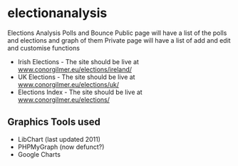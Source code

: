 # electionanalysis
Elections Analysis Polls and Bounce
Public page will have a list of the polls and elections and graph of them
Private page will have a list of add and edit and customise functions

+ Irish Elections - The site should be live at www.conorgilmer.eu/elections/ireland/
+ UK Elections - The site should be live at www.conorgilmer.eu/elections/uk/
+ Elections Index - The site should be live at www.conorgilmer.eu/elections/


## Graphics Tools used
+ LibChart (last updated 2011)
+ PHPMyGraph (now defunct?)
+ Google Charts

